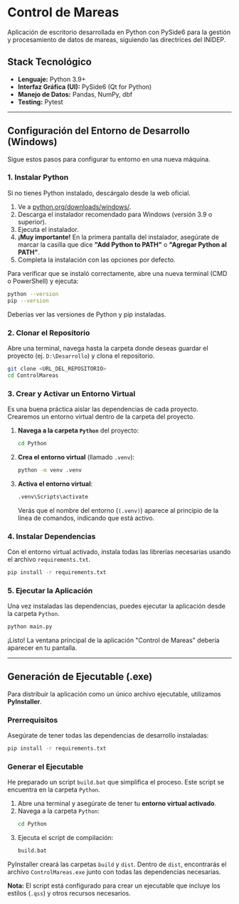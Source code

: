 # Control de Mareas

Aplicación de escritorio desarrollada en Python con PySide6 para la gestión y procesamiento de datos de mareas, siguiendo las directrices del INIDEP.

## Stack Tecnológico

*   **Lenguaje:** Python 3.9+
*   **Interfaz Gráfica (UI):** PySide6 (Qt for Python)
*   **Manejo de Datos:** Pandas, NumPy, dbf
*   **Testing:** Pytest

---

## Configuración del Entorno de Desarrollo (Windows)

Sigue estos pasos para configurar tu entorno en una nueva máquina.

### 1. Instalar Python

Si no tienes Python instalado, descárgalo desde la web oficial.

1.  Ve a [python.org/downloads/windows/](https://www.python.org/downloads/windows/).
2.  Descarga el instalador recomendado para Windows (versión 3.9 o superior).
3.  Ejecuta el instalador.
4.  **¡Muy importante!** En la primera pantalla del instalador, asegúrate de marcar la casilla que dice **"Add Python to PATH"** o **"Agregar Python al PATH"**.
5.  Completa la instalación con las opciones por defecto.

Para verificar que se instaló correctamente, abre una nueva terminal (CMD o PowerShell) y ejecuta:
```sh
python --version
pip --version
```
Deberías ver las versiones de Python y pip instaladas.

### 2. Clonar el Repositorio

Abre una terminal, navega hasta la carpeta donde deseas guardar el proyecto (ej. `D:\Desarrollo`) y clona el repositorio.

```sh
git clone <URL_DEL_REPOSITORIO>
cd ControlMareas
```

### 3. Crear y Activar un Entorno Virtual

Es una buena práctica aislar las dependencias de cada proyecto. Crearemos un entorno virtual dentro de la carpeta del proyecto.

1.  **Navega a la carpeta `Python`** del proyecto:
    ```sh
    cd Python
    ```

2.  **Crea el entorno virtual** (llamado `.venv`):
    ```sh
    python -m venv .venv
    ```

3.  **Activa el entorno virtual**:
    ```sh
    .venv\Scripts\activate
    ```
    Verás que el nombre del entorno (`(.venv)`) aparece al principio de la línea de comandos, indicando que está activo.

### 4. Instalar Dependencias

Con el entorno virtual activado, instala todas las librerías necesarias usando el archivo `requirements.txt`.

```sh
pip install -r requirements.txt
```

### 5. Ejecutar la Aplicación

Una vez instaladas las dependencias, puedes ejecutar la aplicación desde la carpeta `Python`.

```sh
python main.py
```

¡Listo! La ventana principal de la aplicación "Control de Mareas" debería aparecer en tu pantalla.

---

## Generación de Ejecutable (.exe)

Para distribuir la aplicación como un único archivo ejecutable, utilizamos **PyInstaller**.

### Prerrequisitos

Asegúrate de tener todas las dependencias de desarrollo instaladas:

```sh
pip install -r requirements.txt
```

### Generar el Ejecutable

He preparado un script `build.bat` que simplifica el proceso. Este script se encuentra en la carpeta `Python`.

1.  Abre una terminal y asegúrate de tener tu **entorno virtual activado**.
2.  Navega a la carpeta `Python`:
    ```sh
    cd Python
    ```
3.  Ejecuta el script de compilación:
    ```sh
    build.bat
    ```

PyInstaller creará las carpetas `build` y `dist`. Dentro de `dist`, encontrarás el archivo `ControlMareas.exe` junto con todas las dependencias necesarias.

**Nota:** El script está configurado para crear un ejecutable que incluye los estilos (`.qss`) y otros recursos necesarios.

